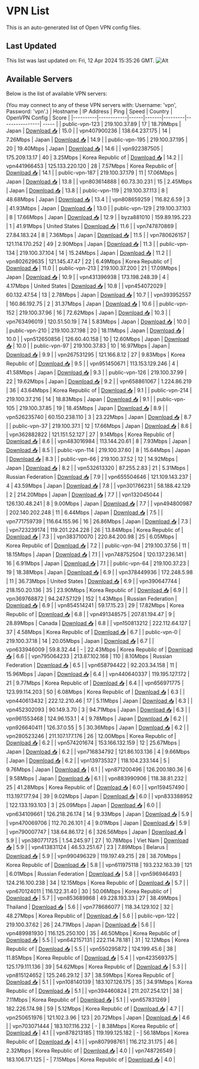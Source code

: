 # VPN List

This is an auto-generated list of Open VPN config files.

## Last Updated

This list was last updated on: Fri, 12 Apr 2024 15:35:26 GMT.
![Alt](https://repobeats.axiom.co/api/embed/186b98318ef1479477931607c1ad7d823f12451f.svg "Repobeats analytics image")

## Available Servers

Below is the list of available VPN servers:

(You may connect to any of these VPN servers with: Username: 'vpn', Password: 'vpn'.)
| Hostname | IP Address | Ping | Speed | Country | OpenVPN Config | Score |
|----------|------------|------|-------|---------|----------------| ----- |
| public-vpn-123 | 219.100.37.89 | 17 | 18.79Mbps | Japan | [Download 📥](./configs/server_0_JP.ovpn) | 15.0 |
| vpn407900236 | 138.64.237.175 | 14 | 7.26Mbps | Japan | [Download 📥](./configs/server_1_JP.ovpn) | 14.9 |
| public-vpn-195 | 219.100.37.195 | 20 | 19.40Mbps | Japan | [Download 📥](./configs/server_2_JP.ovpn) | 14.6 |
| vpn922387505 | 175.209.13.17 | 40 | 3.25Mbps | Korea Republic of | [Download 📥](./configs/server_3_KR.ovpn) | 14.2 |
| vpn441966453 | 125.133.220.120 | 28 | 7.57Mbps | Korea Republic of | [Download 📥](./configs/server_4_KR.ovpn) | 14.1 |
| public-vpn-187 | 219.100.37.179 | 11 | 17.06Mbps | Japan | [Download 📥](./configs/server_5_JP.ovpn) | 13.8 |
| vpn803614888 | 60.73.30.231 | 15 | 2.45Mbps | Japan | [Download 📥](./configs/server_6_JP.ovpn) | 13.8 |
| public-vpn-119 | 219.100.37.113 | 8 | 48.68Mbps | Japan | [Download 📥](./configs/server_7_JP.ovpn) | 13.4 |
| vpn808659259 | 116.82.6.59 | 3 | 41.93Mbps | Japan | [Download 📥](./configs/server_8_JP.ovpn) | 13.0 |
| public-vpn-129 | 219.100.37.103 | 8 | 17.66Mbps | Japan | [Download 📥](./configs/server_9_JP.ovpn) | 12.9 |
| byza881010 | 159.89.195.223 | 1 | 41.91Mbps | United States | [Download 📥](./configs/server_10_US.ovpn) | 11.6 |
| vpn747870869 | 27.84.183.24 | 8 | 7.36Mbps | Japan | [Download 📥](./configs/server_11_JP.ovpn) | 11.5 |
| vpn780626157 | 121.114.170.252 | 49 | 2.90Mbps | Japan | [Download 📥](./configs/server_12_JP.ovpn) | 11.3 |
| public-vpn-134 | 219.100.37.104 | 14 | 15.24Mbps | Japan | [Download 📥](./configs/server_13_JP.ovpn) | 11.2 |
| vpn802629635 | 121.145.47.47 | 22 | 6.49Mbps | Korea Republic of | [Download 📥](./configs/server_14_KR.ovpn) | 11.0 |
| public-vpn-213 | 219.100.37.200 | 21 | 17.09Mbps | Japan | [Download 📥](./configs/server_15_JP.ovpn) | 10.9 |
| vpn431396938 | 173.198.248.39 | 4 | 4.17Mbps | United States | [Download 📥](./configs/server_16_US.ovpn) | 10.8 |
| vpn454072029 | 60.132.47.54 | 13 | 2.78Mbps | Japan | [Download 📥](./configs/server_17_JP.ovpn) | 10.7 |
| vpn393952557 | 160.86.192.75 | 2 | 31.37Mbps | Japan | [Download 📥](./configs/server_18_JP.ovpn) | 10.6 |
| public-vpn-152 | 219.100.37.96 | 16 | 72.62Mbps | Japan | [Download 📥](./configs/server_19_JP.ovpn) | 10.3 |
| vpn763496019 | 120.51.50.19 | 74 | 5.83Mbps | Japan | [Download 📥](./configs/server_20_JP.ovpn) | 10.0 |
| public-vpn-210 | 219.100.37.198 | 20 | 18.11Mbps | Japan | [Download 📥](./configs/server_21_JP.ovpn) | 10.0 |
| vpn512650856 | 126.60.40.158 | 10 | 12.60Mbps | Japan | [Download 📥](./configs/server_22_JP.ovpn) | 10.0 |
| public-vpn-97 | 219.100.37.83 | 10 | 16.97Mbps | Japan | [Download 📥](./configs/server_23_JP.ovpn) | 9.9 |
| vpn267531295 | 121.166.8.12 | 27 | 9.83Mbps | Korea Republic of | [Download 📥](./configs/server_24_KR.ovpn) | 9.5 |
| vpn951450671 | 113.153.129.246 | 4 | 41.58Mbps | Japan | [Download 📥](./configs/server_25_JP.ovpn) | 9.3 |
| public-vpn-126 | 219.100.37.99 | 22 | 19.62Mbps | Japan | [Download 📥](./configs/server_26_JP.ovpn) | 9.2 |
| vpn658861067 | 1.224.86.219 | 36 | 43.64Mbps | Korea Republic of | [Download 📥](./configs/server_27_KR.ovpn) | 9.1 |
| public-vpn-214 | 219.100.37.216 | 14 | 18.83Mbps | Japan | [Download 📥](./configs/server_28_JP.ovpn) | 9.1 |
| public-vpn-105 | 219.100.37.85 | 19 | 18.45Mbps | Japan | [Download 📥](./configs/server_29_JP.ovpn) | 8.9 |
| vpn526235740 | 60.150.238.110 | 3 | 23.22Mbps | Japan | [Download 📥](./configs/server_30_JP.ovpn) | 8.7 |
| public-vpn-37 | 219.100.37.1 | 12 | 17.66Mbps | Japan | [Download 📥](./configs/server_31_JP.ovpn) | 8.6 |
| vpn362882822 | 121.151.52.127 | 27 | 9.14Mbps | Korea Republic of | [Download 📥](./configs/server_32_KR.ovpn) | 8.6 |
| vpn483016984 | 113.144.20.61 | 8 | 7.93Mbps | Japan | [Download 📥](./configs/server_33_JP.ovpn) | 8.5 |
| public-vpn-114 | 219.100.37.60 | 8 | 15.64Mbps | Japan | [Download 📥](./configs/server_34_JP.ovpn) | 8.3 |
| public-vpn-66 | 219.100.37.52 | 12 | 14.92Mbps | Japan | [Download 📥](./configs/server_35_JP.ovpn) | 8.2 |
| vpn532613320 | 87.255.2.83 | 21 | 5.31Mbps | Russian Federation | [Download 📥](./configs/server_36_RU.ovpn) | 7.9 |
| vpn655504646 | 121.109.143.237 | 4 | 43.59Mbps | Japan | [Download 📥](./configs/server_37_JP.ovpn) | 7.8 |
| vpn301766231 | 58.188.42.129 | 2 | 214.20Mbps | Japan | [Download 📥](./configs/server_38_JP.ovpn) | 7.7 |
| vpn132045044 | 126.130.48.241 | 8 | 9.00Mbps | Japan | [Download 📥](./configs/server_39_JP.ovpn) | 7.7 |
| vpn494800987 | 202.140.202.248 | 11 | 6.44Mbps | Japan | [Download 📥](./configs/server_40_JP.ovpn) | 7.5 |
| vpn771759739 | 116.64.155.96 | 16 | 26.86Mbps | Japan | [Download 📥](./configs/server_41_JP.ovpn) | 7.3 |
| vpn723239174 | 119.201.224.228 | 26 | 13.84Mbps | Korea Republic of | [Download 📥](./configs/server_42_KR.ovpn) | 7.3 |
| vpn383710070 | 220.84.200.98 | 25 | 6.05Mbps | Korea Republic of | [Download 📥](./configs/server_43_KR.ovpn) | 7.2 |
| public-vpn-94 | 219.100.37.56 | 11 | 18.15Mbps | Japan | [Download 📥](./configs/server_44_JP.ovpn) | 7.1 |
| vpn748752504 | 120.137.236.141 | 16 | 6.91Mbps | Japan | [Download 📥](./configs/server_45_JP.ovpn) | 7.1 |
| public-vpn-64 | 219.100.37.23 | 19 | 18.38Mbps | Japan | [Download 📥](./configs/server_46_JP.ovpn) | 6.9 |
| vpn378449936 | 172.248.5.98 | 11 | 36.73Mbps | United States | [Download 📥](./configs/server_47_US.ovpn) | 6.9 |
| vpn390647744 | 218.150.20.136 | 35 | 23.90Mbps | Korea Republic of | [Download 📥](./configs/server_48_KR.ovpn) | 6.9 |
| vpn369768872 | 94.247.57.129 | 152 | 1.43Mbps | Russian Federation | [Download 📥](./configs/server_49_RU.ovpn) | 6.9 |
| vpn854514241 | 59.17.15.23 | 29 | 17.82Mbps | Korea Republic of | [Download 📥](./configs/server_50_KR.ovpn) | 6.8 |
| vpn491348575 | 207.81.194.47 | 9 | 28.89Mbps | Canada | [Download 📥](./configs/server_51_CA.ovpn) | 6.8 |
| vpn150813212 | 222.112.64.127 | 37 | 4.58Mbps | Korea Republic of | [Download 📥](./configs/server_52_KR.ovpn) | 6.7 |
| public-vpn-0 | 219.100.37.18 | 14 | 20.05Mbps | Japan | [Download 📥](./configs/server_53_JP.ovpn) | 6.7 |
| vpn633946009 | 59.8.32.44 | - | 22.43Mbps | Korea Republic of | [Download 📥](./configs/server_54_KR.ovpn) | 6.6 |
| vpn795064233 | 213.87.102.168 | 110 | 8.10Mbps | Russian Federation | [Download 📥](./configs/server_55_RU.ovpn) | 6.5 |
| vpn658794422 | 92.203.34.158 | 11 | 15.96Mbps | Japan | [Download 📥](./configs/server_56_JP.ovpn) | 6.4 |
| vpn440640337 | 119.195.127.172 | 21 | 9.77Mbps | Korea Republic of | [Download 📥](./configs/server_57_KR.ovpn) | 6.4 |
| vpn656971775 | 123.99.114.203 | 50 | 6.08Mbps | Korea Republic of | [Download 📥](./configs/server_58_KR.ovpn) | 6.3 |
| vpn440613432 | 222.12.210.46 | 17 | 5.11Mbps | Japan | [Download 📥](./configs/server_59_JP.ovpn) | 6.3 |
| vpn452302093 | 90.149.3.70 | 3 | 94.71Mbps | Japan | [Download 📥](./configs/server_60_JP.ovpn) | 6.3 |
| vpn961553468 | 124.96.153.1 | 4 | 9.78Mbps | Japan | [Download 📥](./configs/server_61_JP.ovpn) | 6.2 |
| vpn926640411 | 126.37.0.55 | 5 | 30.36Mbps | Japan | [Download 📥](./configs/server_62_JP.ovpn) | 6.2 |
| vpn280523246 | 211.107.177.176 | 26 | 12.00Mbps | Korea Republic of | [Download 📥](./configs/server_63_KR.ovpn) | 6.2 |
| vpn574201674 | 153.166.132.159 | 12 | 25.67Mbps | Japan | [Download 📥](./configs/server_64_JP.ovpn) | 6.2 |
| vpn716834792 | 121.86.103.136 | 4 | 9.66Mbps | Japan | [Download 📥](./configs/server_65_JP.ovpn) | 6.2 |
| vpn139735327 | 118.104.233.144 | 5 | 9.76Mbps | Japan | [Download 📥](./configs/server_66_JP.ovpn) | 6.1 |
| vpn871200496 | 126.200.180.36 | 6 | 9.58Mbps | Japan | [Download 📥](./configs/server_67_JP.ovpn) | 6.1 |
| vpn883990906 | 118.38.81.232 | 25 | 41.28Mbps | Korea Republic of | [Download 📥](./configs/server_68_KR.ovpn) | 6.0 |
| vpn159457490 | 113.197.177.94 | 39 | 9.02Mbps | Japan | [Download 📥](./configs/server_69_JP.ovpn) | 6.0 |
| vpn833388952 | 122.133.193.103 | 3 | 25.09Mbps | Japan | [Download 📥](./configs/server_70_JP.ovpn) | 6.0 |
| vpn634109661 | 126.218.26.174 | 14 | 9.33Mbps | Japan | [Download 📥](./configs/server_71_JP.ovpn) | 5.9 |
| vpn470069706 | 112.70.26.101 | 4 | 9.01Mbps | Japan | [Download 📥](./configs/server_72_JP.ovpn) | 5.9 |
| vpn790007747 | 138.64.86.172 | 6 | 326.56Mbps | Japan | [Download 📥](./configs/server_73_JP.ovpn) | 5.9 |
| vpn380771725 | 1.54.245.97 | 27 | 10.78Mbps | Viet Nam | [Download 📥](./configs/server_74_VN.ovpn) | 5.9 |
| vpn413831124 | 46.53.251.67 | 23 | 7.89Mbps | Belarus | [Download 📥](./configs/server_75_BY.ovpn) | 5.9 |
| vpn990496329 | 119.197.49.215 | 28 | 38.70Mbps | Korea Republic of | [Download 📥](./configs/server_76_KR.ovpn) | 5.8 |
| vpn611975118 | 193.232.163.39 | 121 | 6.01Mbps | Russian Federation | [Download 📥](./configs/server_77_RU.ovpn) | 5.8 |
| vpn596946493 | 124.216.100.238 | 34 | 12.15Mbps | Korea Republic of | [Download 📥](./configs/server_78_KR.ovpn) | 5.7 |
| vpn670124011 | 116.122.31.40 | 30 | 50.06Mbps | Korea Republic of | [Download 📥](./configs/server_79_KR.ovpn) | 5.7 |
| vpn853689868 | 49.228.193.33 | 27 | 38.49Mbps | Thailand | [Download 📥](./configs/server_80_TH.ovpn) | 5.6 |
| vpn778686077 | 118.34.129.102 | 32 | 48.27Mbps | Korea Republic of | [Download 📥](./configs/server_81_KR.ovpn) | 5.6 |
| public-vpn-122 | 219.100.37.62 | 26 | 24.71Mbps | Japan | [Download 📥](./configs/server_82_JP.ovpn) | 5.6 |
| vpn489981930 | 116.125.250.100 | 35 | 46.50Mbps | Korea Republic of | [Download 📥](./configs/server_83_KR.ovpn) | 5.5 |
| vpn642157131 | 222.114.78.181 | 31 | 12.12Mbps | Korea Republic of | [Download 📥](./configs/server_84_KR.ovpn) | 5.5 |
| vpn550295872 | 124.199.45.6 | 38 | 11.85Mbps | Korea Republic of | [Download 📥](./configs/server_85_KR.ovpn) | 5.4 |
| vpn423569375 | 125.179.111.136 | 39 | 54.62Mbps | Korea Republic of | [Download 📥](./configs/server_86_KR.ovpn) | 5.3 |
| vpn815124652 | 125.246.29.12 | 37 | 38.59Mbps | Korea Republic of | [Download 📥](./configs/server_87_KR.ovpn) | 5.1 |
| vpn108140139 | 183.107.126.175 | 35 | 34.91Mbps | Korea Republic of | [Download 📥](./configs/server_88_KR.ovpn) | 5.1 |
| vpn394460824 | 211.207.254.121 | 38 | 7.11Mbps | Korea Republic of | [Download 📥](./configs/server_89_KR.ovpn) | 5.1 |
| vpn657831269 | 182.226.174.98 | 59 | 5.12Mbps | Korea Republic of | [Download 📥](./configs/server_90_KR.ovpn) | 4.7 |
| vpn250651976 | 121.102.3.96 | 123 | 20.72Mbps | Japan | [Download 📥](./configs/server_91_JP.ovpn) | 4.6 |
| vpn703071444 | 183.107.116.232 | - | 8.38Mbps | Korea Republic of | [Download 📥](./configs/server_92_KR.ovpn) | 4.1 |
| vpn878213185 | 119.199.125.182 | - | 56.18Mbps | Korea Republic of | [Download 📥](./configs/server_93_KR.ovpn) | 4.1 |
| vpn807998761 | 116.212.31.175 | 46 | 2.32Mbps | Korea Republic of | [Download 📥](./configs/server_94_KR.ovpn) | 4.0 |
| vpn748726549 | 183.106.171.125 | - | 7.15Mbps | Korea Republic of | [Download 📥](./configs/server_95_KR.ovpn) | 4.0 |
